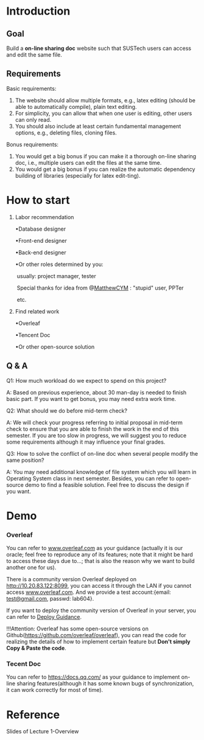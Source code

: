 # Introduction

## Goal

Build a **on-line sharing doc** website such that SUSTech users can access and edit the same file. 

## Requirements

Basic requirements: 

1. The website should allow multiple formats, e.g., latex editing (should be able to automatically compile), plain text editing. 
2. For simplicity, you can allow that when one user is editing, other users can only read.
3. You should also include at least certain fundamental management options, e.g., deleting files, cloning files.

Bonus requirements:

1. You would get a big bonus if you can make it a thorough on-line sharing doc, i.e., multiple users can edit the files at the same time.
2. You would get a big bonus if you can realize the automatic dependency building of libraries (especially for latex edit-ting).

# How to start

1. Labor recommendation

   •Database designer

   •Front-end designer

   •Back-end designer

   •Or other roles determined by you:

   ​	usually: project manager, tester

   ​	Special thanks for idea from @[MatthewCYM](https://github.com/MatthewCYM) : "stupid" user, PPTer

   ​	etc.

2. Find related work

   •Overleaf

   •Tencent Doc

   •Or other open-source solution

## Q & A

Q1: How much workload do we expect to spend on this project?

A: Based on previous experience, about 30 man-day is needed to finish basic part. If you want to get bonus, you may need extra work time.

Q2: What should we do before mid-term check?

A: We will check your progress referring to initial proposal in mid-term check to ensure that you are able to finish the work in the end of this semester. If you are too slow in progress, we will suggest you to reduce some requirements although it may influence your final grades.

Q3: How to solve the conflict of on-line doc when several people modify the same position?

A: You may need additional knowledge of file system which you will learn in Operating System class in next semester. Besides, you can refer to open-source demo to find a feasible solution. Feel free to discuss the design if you want.

# Demo

### Overleaf

You can refer to  www.overleaf.com as your guidance (actually it is our oracle; feel free to reproduce any of its features; note that it might be hard to access these days due to...; that is also the reason why we want to build another one for us).

There is a community version Overleaf deployed on http://10.20.83.122:8099, you can access it through the LAN if you cannot access www.overleaf.com. And we provide a test account:{email: test@gmail.com, passwd: lab604}.

If you want to deploy the community version of Overleaf in your server, you can refer to [Deploy Guidance](https://github.com/ZexinLee/SUSTech-Doc-Guidance/blob/master/LocalShareLatex.md).

!!!Attention: Overleaf has some open-source versions on Github(https://github.com/overleaf/overleaf), you can read the code for realizing the details of how to implement certain feature but **Don't simply Copy & Paste the code**. 

### Tecent Doc

You can refer to https://docs.qq.com/ as your guidance to implement on-line sharing features(although it has some known bugs of synchronization, it can work correctly for most of time).

# Reference

Slides of Lecture 1-Overview